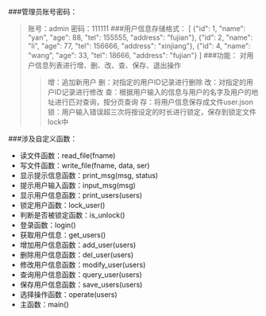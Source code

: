 ###管理员账号密码：
>账号：admin
>密码：111111
###用户信息存储格式：
>[
>   {"id": 1, "name": "yan", "age": 88, "tel": 155555, "address": "fujian"},
>   {"id": 2, "name": "li", "age": 77, "tel": 156666, "address": "xinjiang"},
>   {"id": 4, "name": "wang", "age": 33, "tel": 18666, "address": "fujian"}
>]
###功能：
>对用户信息列表进行增、删、改、查、保存、退出操作
>>增：追加新用户
>>删：对指定的用户ID记录进行删除
>>改：对指定的用户ID记录进行修改
>>查：根据用户输入的信息与用户的名字及用户的地址进行匹对查询，按分页查询
>>存：将用户信息保存成文件user.json
>>锁：用户输入错误超三次将按设定的时长进行锁定，保存到锁定文件lock中
>>
>>
###涉及自定义函数：
 - 读文件函数：read_file(fname)
 - 写文件函数：write_file(fname, data, ser)
 - 显示提示信息函数：print_msg(msg, status)
 - 提示用户输入函数：input_msg(msg)
 - 显示用户信息函数：print_users(users)
 - 锁定用户函数：lock_user()
 - 判断是否被锁定函数：is_unlock()
 - 登录函数：login()
 - 获取用户信息：get_users()
 - 增加用户信息函数：add_user(users)
 - 删除用户信息函数：del_user(users)
 - 修改用户信息函数：modify_user(users)
 - 查询用户信息函数：query_user(users)
 - 保存用户信息函数：save_users(users)
 - 选择操作函数：operate(users)
 - 主函数：main()